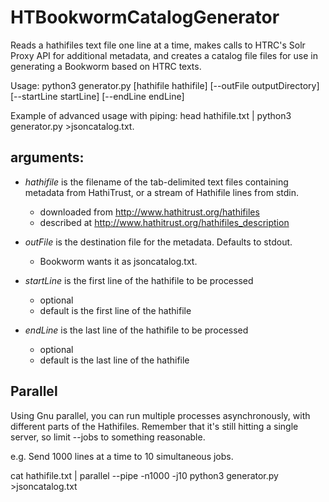 HTBookwormCatalogGenerator
==================


Reads a hathifiles text file one line at a time, makes calls to HTRC's Solr Proxy API for additional metadata, and creates a catalog file files for use in generating a Bookworm based on HTRC texts.

Usage: python3 generator.py [hathifile hathifile] [--outFile outputDirectory] [--startLine startLine] [--endLine endLine]

Example of advanced usage with piping: head hathifile.txt | python3 generator.py >jsoncatalog.txt.

## arguments:

+ *hathifile* is the filename of the tab-delimited text files containing metadata from HathiTrust, or a stream of Hathifile lines from stdin.
    - downloaded from http://www.hathitrust.org/hathifiles
    - described at http://www.hathitrust.org/hathifiles_description

+ *outFile* is the destination file for the metadata. Defaults to stdout.
    - Bookworm wants it as jsoncatalog.txt.

+ *startLine* is the first line of the hathifile to be processed
    - optional
    - default is the first line of the hathifile

+ *endLine* is the last line of the hathifile to be processed
    - optional
    - default is the last line of the hathifile

## Parallel

Using Gnu parallel, you can run multiple processes asynchronously, with different parts of the Hathifiles. Remember that it's still hitting a single server, so limit --jobs to something reasonable.

e.g. Send 1000 lines at a time to 10 simultaneous jobs.

cat hathifile.txt | parallel --pipe -n1000 -j10 python3 generator.py >jsoncatalog.txt

